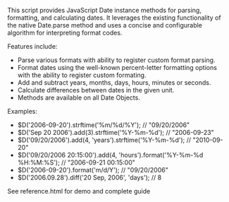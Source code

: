 This script provides JavaScript Date instance methods for parsing, formatting, and calculating dates. It leverages the existing functionality of the native Date.parse method and uses a concise and configurable algorithm for interpreting format codes.

Features include:
*   Parse various formats with ability to register custom format parsing.
*   Format dates using the well-known percent-letter formatting options with the ability to register custom formating.
*   Add and subtract years, months, days, hours, minutes or seconds.
*   Calculate differences between dates in the given unit.
*   Methods are available on all Date Objects.

Examples:
*   $D('2006-09-20').strftime('%m/%d/%Y'); // "09/20/2006"
*   $D('Sep 20 2006').add(3).strftime('%Y-%m-%d'); // "2006-09-23"
*   $D('09/20/2006').add(4, 'years').strftime('%Y-%m-%d'); // "2010-09-20"
*   $D('09/20/2006 20:15:00').add(4, 'hours').format('%Y-%m-%d %H:%M:%S'); // "2006-09-21 00:15:00"
*   $D('2006-09-20').format('m/d/Y'); // "09/20/2006"
*   $D('2006.09.28').diff('20 Sep, 2006', 'days'); // 8

See reference.html for demo and complete guide